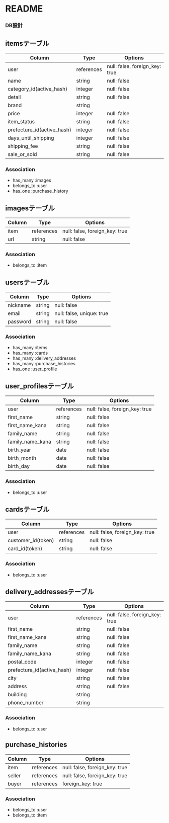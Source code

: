 # README


### DB設計

## itemsテーブル

|Column|Type|Options|
|------|----|-------|
|user|references|null: false, foreign_key: true|
|name|string|null: false|
|category_id(active_hash)|integer|null: false|
|detail|string|null: false|
|brand|string||
|price|integer|null: false|
|item_status|string|null: false|
|prefecture_id(active_hash)|integer|null: false|
|days_until_shipping|integer|null: false|
|shipping_fee|string|null: false|
|sale_or_sold|string|null: false|


### Association
- has_many :images
- belongs_to :user
- has_one :purchase_history


## imagesテーブル

|Column|Type|Options|
|------|----|-------|
|item|references|null: false, foreign_key: true|
|url|string|null: false|

### Association
- belongs_to :item


## usersテーブル

|Column|Type|Options|
|------|----|-------|
|nickname|string|null: false|
|email|string|null: false, unique: true|
|password|string|null: false|

### Association
- has_many :items
- has_many :cards
- has_many :delivery_addresses
- has_many :purchase_histories
- has_one :user_profile



## user_profilesテーブル

|Column|Type|Options|
|------|----|-------|
|user|references|null: false, foreign_key: true|
|first_name|string|null: false|
|first_name_kana|string|null: false|
|family_name|string|null: false|
|family_name_kana|string|null: false|
|birth_year|date|null: false|
|birth_month|date|null: false|
|birth_day|date|null: false|

### Association
- belongs_to :user



## cardsテーブル

|Column|Type|Options|
|------|----|-------|
|user|references|null: false, foreign_key: true|
|customer_id(token)|string|null: false|
|card_id(token)|string|null: false|

### Association
- belongs_to :user


## delivery_addressesテーブル

|Column|Type|Options|
|------|----|-------|
|user|references|null: false, foreign_key: true|
|first_name|string|null: false|
|first_name_kana|string|null: false|
|family_name|string|null: false|
|family_name_kana|string|null: false|
|postal_code|integer|null: false|
|prefecture_id(active_hash)|integer|null: false|
|city|string|null: false|
|address|string|null: false|
|building|string|
|phone_number|string|


### Association
- belongs_to :user



## purchase_histories

|Column|Type|Options|
|------|----|-------|
|item|references|null: false, foreign_key: true|
|seller|references|null: false, foreign_key: true|
|buyer|references|foreign_key: true|

### Association
- belongs_to :user
- belongs_to :item